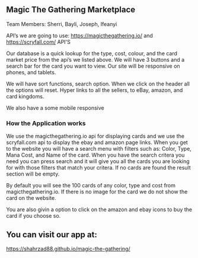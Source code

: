 ## Magic The Gathering Marketplace

Team Members: Sherri, Bayli, Joseph, Ifeanyi

API’s we are going to use: https://magicthegathering.io/ and https://scryfall.com/ API'S

Our database is a quick lookup for the type, cost, colour, and the card market price from the api’s we listed above. We will have 3 buttons and a search bar for the card you want to view. Our site will be responsive on phones, and tablets. 

We will have sort functions, search option. When we click on the header all the options will reset. Hyper links to all the sellers, to eBay, amazon, and card kingdoms.

We also have a some mobile responsive 

### How the Application works

We use the magicthegathering.io api for displaying cards and we use the scryfall.com api to display the ebay and amazon page links. When you get to the website you will have a search menu with filters such as: Color, Type, Mana Cost, and Name of the card. When you have the search critera you need you can press search and it will give you all the cards you are looking for with those filters that match your critera. If no cards are found the result section will be empty. 

By default you will see the 100 cards of any color, type and cost from magicthegathering.io. If there is no image for the card we do not show the card on the website.

You are also givin a option to click on the amazon and ebay icons to buy the card if you choose so.

## You can visit our app at:

https://shahrzad88.github.io/magic-the-gathering/

